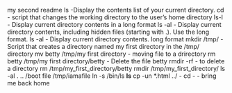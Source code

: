 my second readme
ls -Display the contents list of your current directory.
cd - script that changes the working directory to the user’s home directory
ls-l - Display current directory contents in a long format
ls -al - Display current directory contents, including hidden files (starting with .). Use the long format.
ls -al - Display current directory contents. long format
mkdir /tmp/ - Script that creates a directory named my first directory in the /tmp/ directory
mv betty /tmp/my first directory - moving file to a drirectory
rm betty /tmp/my first directory/betty - Delete the file betty
rmdir -rf - to delete a directory
rm /tmp/my_first_directory/betty
rmdir /tmp/my_first_directory/
ls -al . .. /boot
file /tmp/iamafile
ln -s /bin/ls __ls__
cp -un *.html ../ -
cd - - bring me back home
